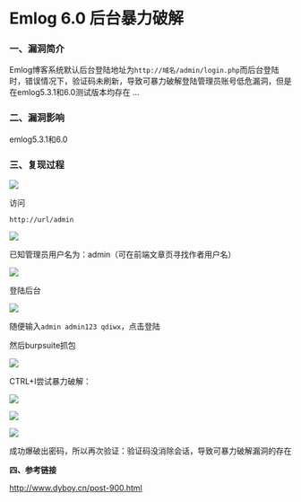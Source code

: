 # Emlog 6.0 后台暴力破解

### 一、漏洞简介

Emlog博客系统默认后台登陆地址为`http://域名/admin/login.php`而后台登陆时，错误情况下，验证码未刷新，导致可暴力破解登陆管理员账号低危漏洞，但是在emlog5.3.1和6.0测试版本均存在 ...

### 二、漏洞影响

emlog5.3.1和6.0

### 三、复现过程

![](images/15890073288810.png)


访问


```
http://url/admin
```

![](images/15890073460598.png)


已知管理员用户名为：admin（可在前端文章页寻找作者用户名）

![](images/15890073537100.png)


登陆后台

![](images/15890073602786.png)


随便输入`admin admin123 qdiwx`，点击登陆

然后burpsuite抓包

![](images/15890073743576.png)


CTRL+I尝试暴力破解：

![](images/15890073816366.png)


![](images/15890073855255.png)


![](images/15890073903995.png)


成功爆破出密码，所以再次验证：验证码没消除会话，导致可暴力破解漏洞的存在

**四、参考链接**

http://www.dyboy.cn/post-900.html